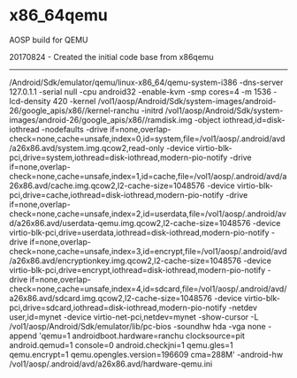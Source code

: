 # x86_64qemu
AOSP build for QEMU

20170824 - Created the initial code base from x86qemu

--------------------------------------------------------------
/Android/Sdk/emulator/qemu/linux-x86_64/qemu-system-i386 
	-dns-server 127.0.1.1 
	-serial null 
	-cpu android32 
	-enable-kvm 
	-smp cores=4 
	-m 1536 
	-lcd-density 420 
	-kernel /vol1/aosp/Android/Sdk/system-images/android-26/google_apis/x86//kernel-ranchu 
	-initrd /vol1/aosp/Android/Sdk/system-images/android-26/google_apis/x86//ramdisk.img 
	-object iothread,id=disk-iothread 
	-nodefaults 
	-drive if=none,overlap-check=none,cache=unsafe,index=0,id=system,file=/vol1/aosp/.android/avd/a26x86.avd/system.img.qcow2,read-only 
	-device virtio-blk-pci,drive=system,iothread=disk-iothread,modern-pio-notify 
	-drive if=none,overlap-check=none,cache=unsafe,index=1,id=cache,file=/vol1/aosp/.android/avd/a26x86.avd/cache.img.qcow2,l2-cache-size=1048576 
	-device virtio-blk-pci,drive=cache,iothread=disk-iothread,modern-pio-notify 
	-drive if=none,overlap-check=none,cache=unsafe,index=2,id=userdata,file=/vol1/aosp/.android/avd/a26x86.avd/userdata-qemu.img.qcow2,l2-cache-size=1048576 
	-device virtio-blk-pci,drive=userdata,iothread=disk-iothread,modern-pio-notify 
	-drive if=none,overlap-check=none,cache=unsafe,index=3,id=encrypt,file=/vol1/aosp/.android/avd/a26x86.avd/encryptionkey.img.qcow2,l2-cache-size=1048576 
	-device virtio-blk-pci,drive=encrypt,iothread=disk-iothread,modern-pio-notify 
	-drive if=none,overlap-check=none,cache=unsafe,index=4,id=sdcard,file=/vol1/aosp/.android/avd/a26x86.avd/sdcard.img.qcow2,l2-cache-size=1048576 
	-device virtio-blk-pci,drive=sdcard,iothread=disk-iothread,modern-pio-notify 
	-netdev user,id=mynet 
	-device virtio-net-pci,netdev=mynet 
	-show-cursor 
	-L /vol1/aosp/Android/Sdk/emulator/lib/pc-bios 
	-soundhw hda 
	-vga none 
	-append 'qemu=1 androidboot.hardware=ranchu clocksource=pit android.qemud=1 console=0 android.checkjni=1 qemu.gles=1 qemu.encrypt=1 qemu.opengles.version=196609 cma=288M' 
	-android-hw /vol1/aosp/.android/avd/a26x86.avd/hardware-qemu.ini
